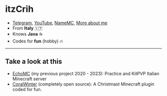 # itzCrih
- [Telegram](https://t.me/itz_Crih), [YouTube](https://www.youtube.com/@itz_Crih), [NameMC](https://it.namemc.com/profile/itz_Crih.1), [More about me](https://t.me/vapelitee)
- From **Italy** 🇮🇹
- Knows **Java** ☕
- Codes for **fun** (hobby) 🔥
***
## Take a look at this
- [EchoMC](https://t.me/echomcnetwork) (my previous project 2020 - 2023): Practice and KitPVP Italian Minecraft server
- [CoralWinter](https://github.com/itzCrih/CoralWinter) (completely open source): A Christmast Minecraft plugin coded for fun.

